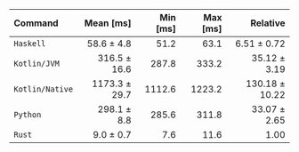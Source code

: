 | Command | Mean [ms] | Min [ms] | Max [ms] | Relative |
|:---|---:|---:|---:|---:|
| `Haskell` | 58.6 ± 4.8 | 51.2 | 63.1 | 6.51 ± 0.72 |
| `Kotlin/JVM` | 316.5 ± 16.6 | 287.8 | 333.2 | 35.12 ± 3.19 |
| `Kotlin/Native` | 1173.3 ± 29.7 | 1112.6 | 1223.2 | 130.18 ± 10.22 |
| `Python` | 298.1 ± 8.8 | 285.6 | 311.8 | 33.07 ± 2.65 |
| `Rust` | 9.0 ± 0.7 | 7.6 | 11.6 | 1.00 |
